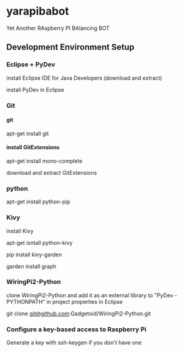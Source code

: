 # yarapibabot
Yet Another RAspberry PI BAlancing BOT

## Development Environment Setup

### Eclipse + PyDev
install Eclipse IDE for Java Developers (download and extract)

install PyDev in Eclipse

### Git
#### git
apt-get install git

#### install GitExtensions
apt-get install mono-complete

download and extract GitExtensions

### python
apt-get install python-pip

### Kivy
install Kivy

apt-get isntall python-kivy

pip install kivy-garden

garden install graph

### WiringPi2-Python
clone WiringPi2-Python and add it as an external library to "PyDev - PYTHONPATH" in project properties in Eclipse

git clone git@github.com:Gadgetoid/WiringPi2-Python.git

### Configure a key-based access to Raspberry Pi

Generate a key with ssh-keygen if you don't have one

